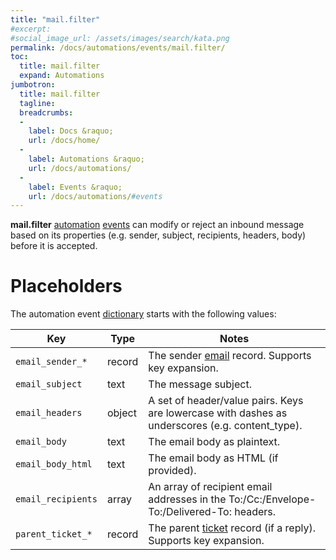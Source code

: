```yaml
---
title: "mail.filter"
#excerpt: 
#social_image_url: /assets/images/search/kata.png
permalink: /docs/automations/events/mail.filter/
toc:
  title: mail.filter
  expand: Automations
jumbotron:
  title: mail.filter
  tagline: 
  breadcrumbs:
  -
    label: Docs &raquo;
    url: /docs/home/
  -
    label: Automations &raquo;
    url: /docs/automations/
  -
    label: Events &raquo;
    url: /docs/automations/#events
---
```


**mail.filter** [automation](/docs/automations/) [events](/docs/automations/#events) can modify or reject an inbound message based on its properties (e.g. sender, subject, recipients, headers, body) before it is accepted.

# Placeholders

The automation event [dictionary](/docs/automations/#dictionaries) starts with the following values:

| Key | Type | Notes
|-|-|-
|`email_sender_*` | record | The sender [email](/docs/records/types/address/) record. Supports key expansion.
|`email_subject` | text | The message subject.
|`email_headers` | object | A set of header/value pairs. Keys are lowercase with dashes as underscores (e.g. content_type).
|`email_body` | text | The email body as plaintext.
|`email_body_html` | text | The email body as HTML (if provided).
|`email_recipients` | array | An array of recipient email addresses in the To:/Cc:/Envelope-To:/Delivered-To: headers.
|`parent_ticket_*` | record | The parent [ticket](/docs/records/types/ticket/) record (if a reply). Supports key expansion.